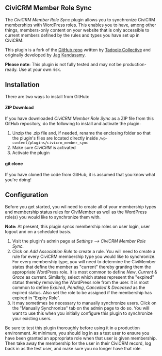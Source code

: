 CiviCRM Member Role Sync
------------------------

The *CiviCRM Member Role Sync* plugin allows you to synchronize CiviCRM memberships with WordPress roles. This enables you to have, among other things, members-only content on your website that is only accessible to current members defined by the rules and types you have set up in CiviCRM. 

This plugin is a fork of the [GitHub repo](https://github.com/tadpolecc/civi_member_sync) written by [Tadpole Collective](https://tadpole.cc) and  originally developed by [Jag Kandasamy](http://www.orangecreative.net). 

**Please note:** This plugin is not fully tested and may not be production-ready. Use at your own risk.

## Installation ##

There are two ways to install from GitHub:

#### ZIP Download ####

If you have downloaded *CiviCRM Member Role Sync* as a ZIP file from this GitHub repository, do the following to install and activate the plugin:

1. Unzip the .zip file and, if needed, rename the enclosing folder so that the plugin's files are located directly inside `/wp-content/plugins/civicrm_member_sync`
2. Make sure *CiviCRM* is activated
3. Activate the plugin

#### git clone ####

If you have cloned the code from GitHub, it is assumed that you know what you're doing!

## Configuration ##

Before you get started, you wil need to create all of your membership types and membership status rules for CiviMember as well as the WordPress role(s) you would like to synchronize them with.

**Note:** At present, this plugin syncs membership roles on user login, user logout and on a scheduled basis.

1. Visit the plugin's admin page at *Settings* --> *CiviCRM Member Role Sync*.
2. Click on *Add Association Rule* to create a rule. You will need to create a rule for every CiviCRM membership type you would like to synchronize. For every membership type, you will need to determine the CiviMember states that define the member as "current" thereby granting them the appropriate WordPress role. It is most common to define *New*, *Current* & *Grace* as current. Similarly, select which states represent the "expired" status thereby removing the WordPress role from the user. It is most common to define *Expired*, *Pending*, *Cancelled* & *Deceased* as the expired status. Also set the role to be assigned if the membership has expired in "Expiry Role".
3. It may sometimes be necessary to manually synchronize users. Click on the "Manually Synchronize" tab on the admin page to do so. You will want to use this when you initially configure this plugin to synchronize your existing users.

Be sure to test this plugin thoroughly before using it in a production environment. At minimum, you should log in as a test user to ensure you have been granted an appropriate role when that user is given membership. Then take away the membership for the user in their CiviCRM record, log back in as the test user, and make sure you no longer have that role.